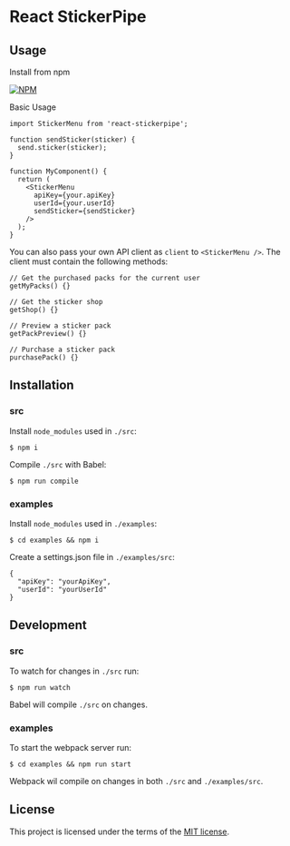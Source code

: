 # React StickerPipe

## Usage

Install from npm

[![NPM](https://nodei.co/npm/react-stickerpipe.png)](https://nodei.co/npm/react-stickerpipe/)

Basic Usage

```
import StickerMenu from 'react-stickerpipe';

function sendSticker(sticker) {
  send.sticker(sticker);
}

function MyComponent() {
  return (
    <StickerMenu
      apiKey={your.apiKey}
      userId={your.userId}
      sendSticker={sendSticker}
    />
  );
}

```

You can also pass your own API client as `client` to `<StickerMenu />`. The client must contain the following methods:

```
// Get the purchased packs for the current user
getMyPacks() {}

// Get the sticker shop
getShop() {}

// Preview a sticker pack
getPackPreview() {}

// Purchase a sticker pack
purchasePack() {}
```

## Installation

### src

Install `node_modules` used in `./src`:

```
$ npm i
```

Compile `./src` with Babel:

```
$ npm run compile
```

### examples

Install `node_modules` used in `./examples`:

```
$ cd examples && npm i
```

Create a settings.json file in `./examples/src`:

```
{
  "apiKey": "yourApiKey",
  "userId": "yourUserId"
}
```

## Development

### src

To watch for changes in `./src` run:

```
$ npm run watch
```

Babel will compile `./src` on changes.

### examples

To start the webpack server run:

```
$ cd examples && npm run start
```

Webpack wil compile on changes in both `./src` and `./examples/src`.

## License

This project is licensed under the terms of the [MIT license](https://github.com/anchorchat/react-stickerpipe/blob/master/LICENSE).
